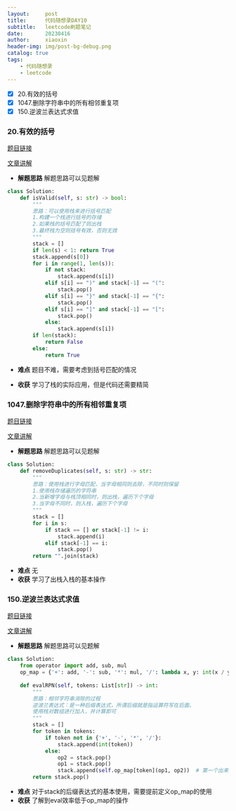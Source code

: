 ```yaml
---
layout:     post
title:      代码随想录DAY10
subtitle:   leetcode刷题笔记
date:       20230416
author:     xiaoxin
header-img: img/post-bg-debug.png
catalog: true
tags:
    - 代码随想录
    - leetcode
---
```


- [x] 20.有效的括号
- [x] 1047.删除字符串中的所有相邻重复项
- [x] 150.逆波兰表达式求值

### 20.有效的括号

[题目链接](https://leetcode.cn/problems/valid-parentheses/)

[文章讲解](https://programmercarl.com/0020.%E6%9C%89%E6%95%88%E7%9A%84%E6%8B%AC%E5%8F%B7.html)

- **解题思路**
	解题思路可以见题解

```python
class Solution:
    def isValid(self, s: str) -> bool:
        """
        思路：可以使用栈来进行括号匹配
        1.构建一个栈进行括号的存储
        2.如果栈的括号匹配了则出栈
        3.最终栈为空则括号有效，否则无效
        """
        stack = []
        if len(s) < 1: return True
        stack.append(s[0])
        for i in range(1, len(s)):
            if not stack:
                stack.append(s[i])
            elif s[i] == ")" and stack[-1] == "(":
                stack.pop()
            elif s[i] == "}" and stack[-1] == "{":
                stack.pop()
            elif s[i] == "]" and stack[-1] == "[":
                stack.pop()
            else:
                stack.append(s[i])
        if len(stack):
            return False
        else:
            return True
```

- **难点**
	题目不难，需要考虑到括号匹配的情况

- **收获**
	学习了栈的实际应用，但是代码还需要精简

### 1047.删除字符串中的所有相邻重复项

[题目链接](https://leetcode.cn/problems/remove-all-adjacent-duplicates-in-string/)

[文章讲解](https://programmercarl.com/1047.%E5%88%A0%E9%99%A4%E5%AD%97%E7%AC%A6%E4%B8%B2%E4%B8%AD%E7%9A%84%E6%89%80%E6%9C%89%E7%9B%B8%E9%82%BB%E9%87%8D%E5%A4%8D%E9%A1%B9.html)

- **解题思路**
	解题思路可以见题解

```python
class Solution:
    def removeDuplicates(self, s: str) -> str:
        """
        思路：使用栈进行字母匹配，当字母相同则去除，不同时则保留
        1.使用栈存储遍历的字符串
        2.当新增字母与栈顶相同时，则出栈，遍历下个字母
        3.当字母不同时，则入栈，遍历下个字母
        """
        stack = []
        for i in s:
            if stack == [] or stack[-1] != i:
                stack.append(i)
            elif stack[-1] == i:
                stack.pop()
        return "".join(stack)
```

- **难点**
	无
- **收获**
	学习了出栈入栈的基本操作

### 150.逆波兰表达式求值

[题目链接](https://leetcode.cn/problems/evaluate-reverse-polish-notation/)

[文章讲解](https://programmercarl.com/0150.%E9%80%86%E6%B3%A2%E5%85%B0%E8%A1%A8%E8%BE%BE%E5%BC%8F%E6%B1%82%E5%80%BC.html)

- **解题思路**
	解题思路可以见题解

```python
class Solution:
    from operator import add, sub, mul
    op_map = {'+': add, '-': sub, '*': mul, '/': lambda x, y: int(x / y)}
    
    def evalRPN(self, tokens: List[str]) -> int:
        """
        思路：相邻字符串消除的过程
        逆波兰表达式：是一种后缀表达式，所谓后缀就是指运算符写在后面。
        使用栈对数组进行加入，并计算即可
        """
        stack = []
        for token in tokens:
            if token not in {'+', '-', '*', '/'}:
                stack.append(int(token))
            else:
                op2 = stack.pop()
                op1 = stack.pop()
                stack.append(self.op_map[token](op1, op2))  # 第一个出来的在运算符后面
        return stack.pop()
```

- **难点**
	对于stack的后缀表达式的基本使用，需要提前定义op_map的使用
- **收获**
	了解到eval效率低于op_map的操作


